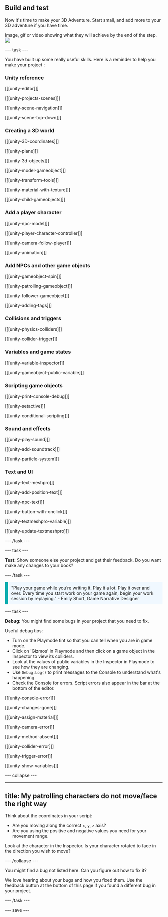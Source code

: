 ## Build and test

Now it's time to make your 3D Adventure. Start small, and add more to your 3D adventure if you have time.

Image, gif or video showing what they will achieve by the end of the step. ![](images/image.png)


--- task ---

You have built up some really useful skills. Here is a reminder to help you make your project : 

### Unity reference

[[[unity-editor]]]

[[[unity-projects-scenes]]]

[[[unity-scene-navigation]]]

[[[unity-scene-top-down]]]


### Creating a 3D world

[[[unity-3D-coordinates]]]

[[[unity-plane]]]

[[[unity-3d-objects]]]

[[[unity-model-gameobject]]]

[[[unity-transform-tools]]]

[[[unity-material-with-texture]]]

[[[unity-child-gameobjects]]]


### Add a player character

[[[unity-npc-model]]]

[[[unity-player-character-controller]]]

[[[unity-camera-follow-player]]]

[[[unity-animation]]]


### Add NPCs and other game objects

[[[unity-gameobject-spin]]]

[[[unity-patrolling-gameobject]]]

[[[unity-follower-gameobject]]]

[[[unity-adding-tags]]]


### Collisions and triggers

[[[unity-physics-colliders]]]

[[[unity-collider-trigger]]]

### Variables and game states

[[[unity-variable-inspector]]]

[[[unity-gameobject-public-variable]]]


### Scripting game objects

[[[unity-print-console-debug]]]

[[[unity-setactive]]]

[[[unity-conditional-scripting]]]


### Sound and effects

[[[unity-play-sound]]]

[[[unity-add-soundtrack]]]

[[[unity-particle-system]]]


### Text and UI

[[[unity-text-meshpro]]]

[[[unity-add-position-text]]]

[[[unity-npc-text]]]

[[[unity-button-with-onclick]]]

[[[unity-textmeshpro-variable]]]

[[[unity-update-textmeshpro]]]

--- /task ---

--- task ---

**Test:** Show someone else your project and get their feedback. Do you want make any changes to your book? 

--- /task ---

<p style="border-left: solid; border-width:10px; border-color: #0faeb0; background-color: aliceblue; padding: 10px;">"Play your game while you’re writing it. Play it a lot. Play it over and over. Every time you start work on your game again, begin your work session by replaying." - Emily Short, Game Narrative Designer</p>

--- task ---

**Debug:** You might find some bugs in your project that you need to fix. 

Useful debug tips:
- Turn on the Playmode tint so that you can tell when you are in game mode.
- Click on 'Gizmos' in Playmode and then click on a game object in the Inspector to view its colliders.
- Look at the values of public variables in the Inspector in Playmode to see how they are changing. 
- Use `Debug.Log()` to print messages to the Console to understand what's happening. 
- Check the Console for errors. Script errors also appear in the bar at the bottom of the editor. 

[[[unity-console-error]]]

[[[unity-changes-gone]]]

[[[unity-assign-material]]]

[[[unity-camera-error]]]

[[[unity-method-absent]]]

[[[unity-collider-error]]]

[[[unity-trigger-error]]]

[[[unity-show-variables]]]

--- collapse ---

---
title: My patrolling characters do not move/face the right way
---

Think about the coordinates in your script: 
+ Are you moving along the correct `x`, `y`, `z` axis? 
+ Are you using the positive and negative values you need for your movement range.

Look at the character in the Inspector. Is your character rotated to face in the direction you wish to move?  

--- /collapse ---

You might find a bug not listed here. Can you figure out how to fix it?

We love hearing about your bugs and how you fixed them. Use the feedback button at the bottom of this page if you found a different bug in your project.

--- /task ---


--- save ---
